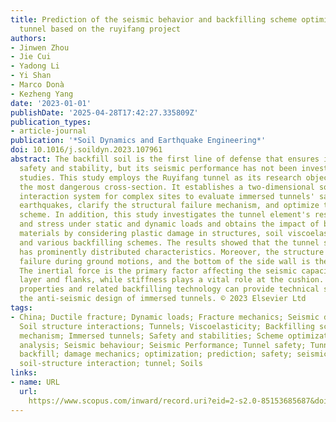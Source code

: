 ```yaml
---
title: Prediction of the seismic behavior and backfilling scheme optimization of immersed
  tunnel based on the ruyifang project
authors:
- Jinwen Zhou
- Jie Cui
- Yadong Li
- Yi Shan
- Marco Donà
- Kezheng Yang
date: '2023-01-01'
publishDate: '2025-04-28T17:42:27.335809Z'
publication_types:
- article-journal
publication: '*Soil Dynamics and Earthquake Engineering*'
doi: 10.1016/j.soildyn.2023.107961
abstract: The backfill soil is the first line of defense that ensures immersed tunnel's
  safety and stability, but its seismic performance has not been investigated in previous
  studies. This study employs the Ruyifang tunnel as its research object to determine
  the most dangerous cross-section. It establishes a two-dimensional soil-structure
  interaction system for complex sites to evaluate immersed tunnels' safety during
  earthquakes, clarify the structural failure mechanism, and optimize the backfilling
  scheme. In addition, this study investigates the tunnel element's response, damage,
  and stress under static and dynamic loads and obtains the impact of backfilling
  materials by considering plastic damage in structures, soil viscoelastic properties,
  and various backfilling schemes. The results showed that the tunnel section's stress
  has prominently distributed characteristics. Moreover, the structure exhibits tensile
  failure during ground motions, and the bottom of the side wall is the critical area.
  The inertial force is the primary factor affecting the seismic capacity at the overburden
  layer and flanks, while stiffness plays a vital role at the cushion. These dynamic
  properties and related backfilling technology can provide technical support for
  the anti-seismic design of immersed tunnels. © 2023 Elsevier Ltd
tags:
- China; Ductile fracture; Dynamic loads; Fracture mechanics; Seismic design; Seismology;
  Soil structure interactions; Tunnels; Viscoelasticity; Backfilling scheme; Damage
  mechanism; Immersed tunnels; Safety and stabilities; Scheme optimization; Seismic
  analysis; Seismic behaviour; Seismic Performance; Tunnel safety; Tunnel stability;
  backfill; damage mechanics; optimization; prediction; safety; seismic response;
  soil-structure interaction; tunnel; Soils
links:
- name: URL
  url: 
    https://www.scopus.com/inward/record.uri?eid=2-s2.0-85153685687&doi=10.1016%2fj.soildyn.2023.107961&partnerID=40&md5=1f29780d623f4c4f03e29876e876e8dd
---
```

